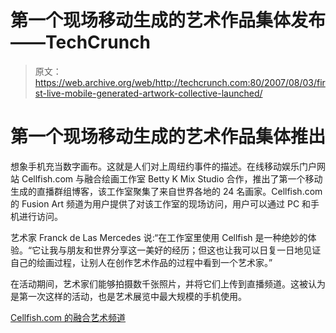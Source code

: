 # 第一个现场移动生成的艺术作品集体发布——TechCrunch

> 原文：<https://web.archive.org/web/http://techcrunch.com:80/2007/08/03/first-live-mobile-generated-artwork-collective-launched/>

# 第一个现场移动生成的艺术作品集体推出

想象手机充当数字画布。这就是人们对上周纽约事件的描述。在线移动娱乐门户网站 Cellfish.com 与融合绘画工作室 Betty K Mix Studio 合作，推出了第一个移动生成的直播群组博客，该工作室聚集了来自世界各地的 24 名画家。Cellfish.com 的 Fusion Art 频道为用户提供了对该工作室的现场访问，用户可以通过 PC 和手机进行访问。

艺术家 Franck de Las Mercedes 说:“在工作室里使用 Cellfish 是一种绝妙的体验。“它让我与朋友和世界分享这一美好的经历；但这也让我可以日复一日地见证自己的绘画过程，让别人在创作艺术作品的过程中看到一个艺术家。”

在活动期间，艺术家们能够拍摄数千张照片，并将它们上传到直播频道。这被认为是第一次这样的活动，也是艺术展览中最大规模的手机使用。

[Cellfish.com 的融合艺术频道](https://web.archive.org/web/20210116103835/http://fusionart.cellfish.com/)